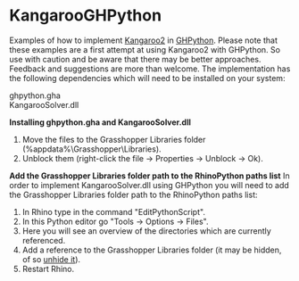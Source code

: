 # KangarooGHPython

Examples of how to implement [Kangaroo2](http://www.food4rhino.com/project/kangaroo) in [GHPython](http://www.food4rhino.com/project/ghpython). Please note that these examples are a first attempt at using Kangaroo2 with GHPython. So use with caution and be aware that there may be better approaches. Feedback and suggestions are more than welcome. The implementation has the following dependencies which will need to be installed on your system:

ghpython.gha <br/>
KangarooSolver.dll <br/>

**Installing ghpython.gha and KangarooSolver.dll**<br/>
1) Move the files to the Grasshopper Libraries folder (%appdata%\Grasshopper\Libraries). <br/>
2) Unblock them (right-click the file -> Properties -> Unblock -> Ok). <br/>

**Add the Grasshopper Libraries folder path to the RhinoPython paths list**
In order to implement KangarooSolver.dll using GHPython you will need to add the Grasshopper Libraries folder path to the RhinoPython paths list:

1) In Rhino type in the command "EditPythonScript".<br/>
2) In this Python editor go "Tools -> Options -> Files".<br/>
3) Here you will see an overview of the directories which are currently referenced.<br/>
4) Add a reference to the Grasshopper Libraries folder (it may be hidden, of so [unhide it](http://www.sevenforums.com/tutorials/56005-file-folder-hide-unhide.html)).<br/>
5) Restart Rhino.<br/>
